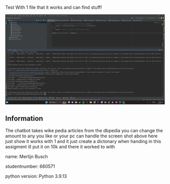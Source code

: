 Test With 1 file that it works and can find stuff!

![img.png](img.png)

## Information

The chatbot takes wike pedia articles from the dbpedia you can change the amount to any you like or your pc can handle
the screen shot above here just show it works with 1 and it just create a dictonary when handing in this assigment ill
put it on 10k and there it worked to with


name: Merlijn Busch

studentnumber: 660571

python version: Python 3.9.13